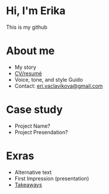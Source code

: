 # Hi, I'm Erika
This is my github

# About me
- My story
- [CV/resumé](04-experience)
- Voice, tone, and style Guido
- Contact: eri.vaclavikova@gmail.com 

# Case study
- Project Name?
- Project Presendation?

# Exras 
- Alternative text
- First Impression (presentation)
- [Takeaways](takeaways)
